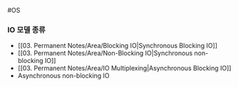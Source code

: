 #OS 


### IO 모델 종류
- [[03. Permanent Notes/Area/Blocking IO|Synchronous Blocking IO]]
- [[03. Permanent Notes/Area/Non-Blocking IO|Synchronous non-blocking IO]]
- [[03. Permanent Notes/Area/IO Multiplexing|Asynchronous Blocking IO]]
- Asynchronous non-blocking IO